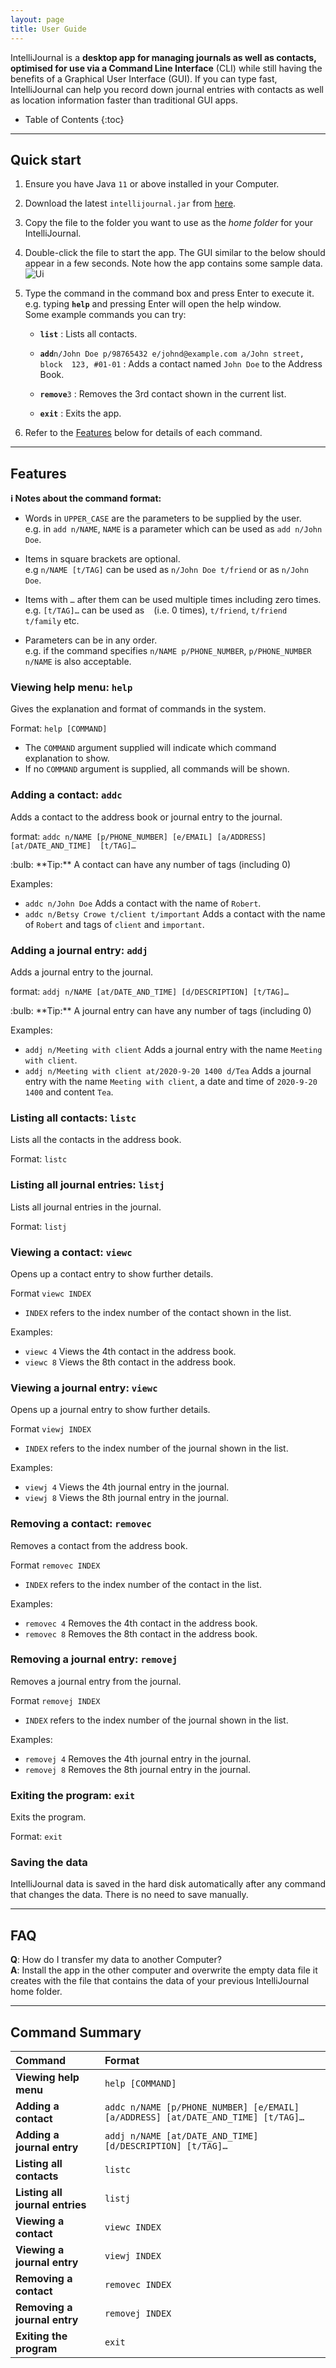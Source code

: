 ```yaml
---
layout: page
title: User Guide
---
```


IntelliJournal is a **desktop app for managing journals as well as contacts,
optimised for use via a Command Line Interface** (CLI) while still having the
benefits of a Graphical User Interface (GUI). If you can type fast, 
IntelliJournal can help you record down journal entries with contacts as well
as location information faster than traditional GUI apps.

* Table of Contents
{:toc}

--------------------------------------------------------------------------------

## Quick start

1. Ensure you have Java `11` or above installed in your Computer.

1. Download the latest `intellijournal.jar` from 
   [here](https://github.com/AY2021S1-CS2103T-W17-4/tp/releases).

1. Copy the file to the folder you want to use as the _home folder_ for your 
   IntelliJournal.

1. Double-click the file to start the app. The GUI similar to the below should 
   appear in a few seconds. Note how the app contains some sample data.<br>
   ![Ui](images/Ui.png)

1. Type the command in the command box and press Enter to execute it. 
   e.g. typing **`help`** and pressing Enter will open the help window.<br>
   Some example commands you can try:

   * **`list`** : Lists all contacts.

   * **`add`**`n/John Doe p/98765432 e/johnd@example.com a/John street, block 
     123, #01-01` : Adds a contact named `John Doe` to the Address Book.

   * **`remove`**`3` : Removes the 3rd contact shown in the current list.

   * **`exit`** : Exits the app.

1. Refer to the [Features](#features) below for details of each command.

--------------------------------------------------------------------------------

## Features

<div markdown="block" class="alert alert-info">

**:information_source: Notes about the command format:**<br>

* Words in `UPPER_CASE` are the parameters to be supplied by the user.<br>
  e.g. in `add n/NAME`, `NAME` is a parameter which can be used as 
  `add n/John Doe`.

* Items in square brackets are optional.<br>
  e.g `n/NAME [t/TAG]` can be used as `n/John Doe t/friend` or as `n/John Doe`.

* Items with `…`​ after them can be used multiple times including zero 
  times.<br>
  e.g. `[t/TAG]…​` can be used as ` ` (i.e. 0 times), `t/friend`,
  `t/friend t/family` etc.

* Parameters can be in any order.<br>
  e.g. if the command specifies `n/NAME p/PHONE_NUMBER`, `p/PHONE_NUMBER n/NAME`
       is also acceptable.

</div>

### Viewing help menu: `help`

Gives the explanation and format of commands in the system.

Format: `help [COMMAND]`
* The `COMMAND` argument supplied will indicate which command explanation to 
show.
* If no `COMMAND` argument is supplied, all commands will be shown.

### Adding a contact: `addc`

Adds a contact to the address book or journal entry to the journal.

format: `addc n/NAME [p/PHONE_NUMBER] [e/EMAIL] [a/ADDRESS] [at/DATE_AND_TIME] 
         [t/TAG]…​`

<div markdown="span" class="alert alert-primary">:bulb: **Tip:**
A contact can have any number of tags (including 0)
</div>

Examples:
* `addc n/John Doe` Adds a contact with the name of `Robert`.
* `addc n/Betsy Crowe t/client t/important` Adds a contact with the name of 
`Robert` and tags of `client` and `important`.

### Adding a journal entry: `addj`

Adds a journal entry to the journal.

format: `addj n/NAME [at/DATE_AND_TIME] [d/DESCRIPTION] [t/TAG]…​`

<div markdown="span" class="alert alert-primary">:bulb: **Tip:**
A journal entry can have any number of tags (including 0)
</div>

Examples:
* `addj n/Meeting with client` Adds a journal entry with the name
`Meeting with client`.
* `addj n/Meeting with client at/2020-9-20 1400 d/Tea` Adds a journal 
entry with the name `Meeting with client`, a date and time of `2020-9-20 1400`
and content `Tea`.

### Listing all contacts: `listc`

Lists all the contacts in the address book.

Format: `listc`

### Listing all journal entries: `listj`

Lists all journal entries in the journal.

Format: `listj`

### Viewing a contact: `viewc`
Opens up a contact entry to show further details.

Format `viewc INDEX`
* `INDEX` refers to the index number of the contact shown in the list.

Examples:
* `viewc 4` Views the 4th contact in the address book.
* `viewc 8` Views the 8th contact in the address book.

### Viewing a journal entry: `viewc`
Opens up a journal entry to show further details.

Format `viewj INDEX`
* `INDEX` refers to the index number of the journal shown in the list.

Examples:
* `viewj 4` Views the 4th journal entry in the journal.
* `viewj 8` Views the 8th journal entry in the journal.

### Removing a contact: `removec`

Removes a contact from the address book.

Format `removec INDEX`
* `INDEX` refers to the index number of the contact in the list.

Examples:
* `removec 4` Removes the 4th contact in the address book.
* `removec 8` Removes the 8th contact in the address book.

### Removing a journal entry: `removej`

Removes a journal entry from the journal.

Format `removej INDEX`
* `INDEX` refers to the index number of the journal shown in the list.

Examples:
* `removej 4` Removes the 4th journal entry in the journal.
* `removej 8` Removes the 8th journal entry in the journal.

### Exiting the program: `exit`

Exits the program.

Format: `exit`

### Saving the data

IntelliJournal data is saved in the hard disk automatically after any command 
that changes the data. There is no need to save manually.

--------------------------------------------------------------------------------

## FAQ

**Q**: How do I transfer my data to another Computer?<br>
**A**: Install the app in the other computer and overwrite the empty data file 
       it creates with the file that contains the data of your previous 
       IntelliJournal home folder.

--------------------------------------------------------------------------------

## Command Summary

| Command                         | Format                                                                                 |
| :---                            | :---                                                                                   |
| **Viewing help menu**           | `help [COMMAND]`                                                                       |
| **Adding a contact**            | `addc n/NAME [p/PHONE_NUMBER] [e/EMAIL] [a/ADDRESS] [at/DATE_AND_TIME] [t/TAG]…​` |
| **Adding a journal entry**      | `addj n/NAME [at/DATE_AND_TIME] [d/DESCRIPTION] [t/TAG]…​`                        |
| **Listing all contacts**        | `listc`                                                                                |
| **Listing all journal entries** | `listj`                                                                                |
| **Viewing a contact**           | `viewc INDEX`                                                                          |
| **Viewing a journal entry**     | `viewj INDEX`                                                                          |
| **Removing a contact**          | `removec INDEX`                                                                        |
| **Removing a journal entry**    | `removej INDEX`                                                                        |
| **Exiting the program**         | `exit`                                                                                 |
